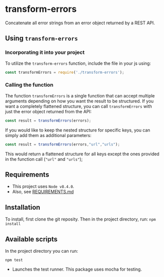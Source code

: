 # transform-errors
Concatenate all error strings from an error object returned by a REST API.

## Using `transform-errors`

### Incorporating it into your project

To utilize the `transform-errors` function, include the file in your js using:
```javascript
const transformErrors = require('./transform-errors');
```

### Calling the function

The function `transformErrors` is a single function that can accept multiple arguments depending on how you want the result to be structured. If you want a completely flattened structure, you can call `transformErrors` with just the error object returned from the API:
```javascript
const result = transformErrors(errors);
```

If you would like to keep the nested structure for specific keys, you can simply add them as additional parameters:

```javascript
const result = transformErrors(errors,"url","urls");
```

This would return a flattened structure for all keys except the ones provided in the function call (`"url"` and `"urls"`);


## Requirements

- This project uses `Node v8.4.0`. 
- Also, see [REQUIREMENTS.md](./REQUIREMENTS.md)

## Installation

To install, first clone the git reposity. Then in the project directory, run: `npm install`

## Available scripts

In the project directory you can run:

`npm test`
- Launches the test runner. This package uses mocha for testing.